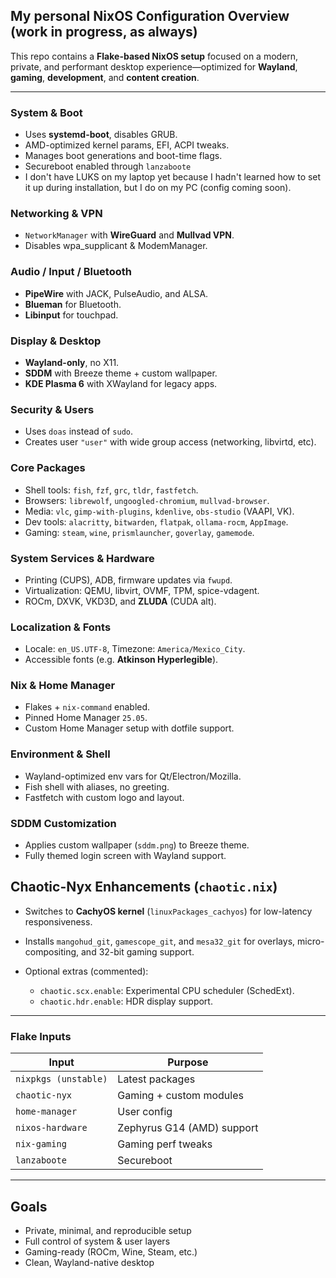 ## My personal NixOS Configuration Overview (work in progress, as always)

This repo contains a **Flake-based NixOS setup** focused on a modern, private, and performant desktop experience—optimized for **Wayland**, **gaming**, **development**, and **content creation**.

---

### System & Boot

* Uses **systemd-boot**, disables GRUB.
* AMD-optimized kernel params, EFI, ACPI tweaks.
* Manages boot generations and boot-time flags.
* Secureboot enabled through `lanzaboote`
* I don't have LUKS on my laptop yet because I hadn't learned how to set it up during installation, but I do on my PC (config coming soon).

### Networking & VPN

* `NetworkManager` with **WireGuard** and **Mullvad VPN**.
* Disables wpa\_supplicant & ModemManager.

### Audio / Input / Bluetooth

* **PipeWire** with JACK, PulseAudio, and ALSA.
* **Blueman** for Bluetooth.
* **Libinput** for touchpad.

### Display & Desktop

* **Wayland-only**, no X11.
* **SDDM** with Breeze theme + custom wallpaper.
* **KDE Plasma 6** with XWayland for legacy apps.

### Security & Users

* Uses `doas` instead of `sudo`.
* Creates user `"user"` with wide group access (networking, libvirtd, etc).

### Core Packages

* Shell tools: `fish`, `fzf`, `grc`, `tldr`, `fastfetch`.
* Browsers: `librewolf`, `ungoogled-chromium`, `mullvad-browser`.
* Media: `vlc`, `gimp-with-plugins`, `kdenlive`, `obs-studio` (VAAPI, VK).
* Dev tools: `alacritty`, `bitwarden`, `flatpak`, `ollama-rocm`, `AppImage`.
* Gaming: `steam`, `wine`, `prismlauncher`, `goverlay`, `gamemode`.

### System Services & Hardware

* Printing (CUPS), ADB, firmware updates via `fwupd`.
* Virtualization: QEMU, libvirt, OVMF, TPM, spice-vdagent.
* ROCm, DXVK, VKD3D, and **ZLUDA** (CUDA alt).

### Localization & Fonts

* Locale: `en_US.UTF-8`, Timezone: `America/Mexico_City`.
* Accessible fonts (e.g. **Atkinson Hyperlegible**).

### Nix & Home Manager

* Flakes + `nix-command` enabled.
* Pinned Home Manager `25.05`.
* Custom Home Manager setup with dotfile support.

### Environment & Shell

* Wayland-optimized env vars for Qt/Electron/Mozilla.
* Fish shell with aliases, no greeting.
* Fastfetch with custom logo and layout.

### SDDM Customization

* Applies custom wallpaper (`sddm.png`) to Breeze theme.
* Fully themed login screen with Wayland support.

## Chaotic-Nyx Enhancements (`chaotic.nix`)

* Switches to **CachyOS kernel** (`linuxPackages_cachyos`) for low-latency responsiveness.
* Installs `mangohud_git`, `gamescope_git`, and `mesa32_git` for overlays, micro-compositing, and 32-bit gaming support.
*  Optional extras (commented):

    * `chaotic.scx.enable`: Experimental CPU scheduler (SchedExt).
    * `chaotic.hdr.enable`: HDR display support.

---

### Flake Inputs

| Input                | Purpose                    |
| -------------------- | -------------------------- |
| `nixpkgs (unstable)` | Latest packages            |
| `chaotic-nyx`        | Gaming + custom modules    |
| `home-manager`       | User config                |
| `nixos-hardware`     | Zephyrus G14 (AMD) support |
| `nix-gaming`         | Gaming perf tweaks         |
| `lanzaboote`         | Secureboot                 |

---

## Goals

* Private, minimal, and reproducible setup
* Full control of system & user layers
* Gaming-ready (ROCm, Wine, Steam, etc.)
* Clean, Wayland-native desktop

